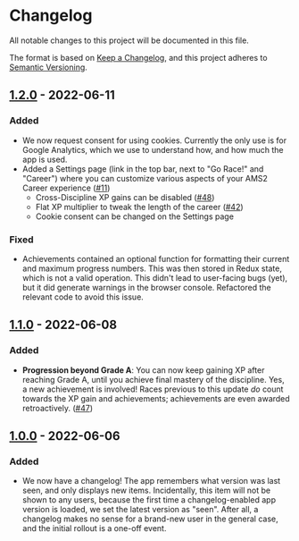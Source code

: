 # Changelog

All notable changes to this project will be documented in this file.

The format is based on [Keep a Changelog](https://semver.org/spec/v2.0.0.html), and this project adheres to [Semantic Versioning](https://semver.org/spec/v2.0.0.html).

## [1.2.0] - 2022-06-11

### Added

- We now request consent for using cookies. Currently the only use is for Google Analytics, which we use to understand how, and how much the app is used.
- Added a Settings page (link in the top bar, next to "Go Race!" and "Career") where you can customize various aspects of your AMS2 Career experience ([#11](https://github.com/abesto/ams2-career/issues/11))
  - Cross-Discipline XP gains can be disabled ([#48](https://github.com/abesto/ams2-career/issues/48))
  - Flat XP multiplier to tweak the length of the career ([#42](https://github.com/abesto/ams2-career/issues/42))
  - Cookie consent can be changed on the Settings page

### Fixed

- Achievements contained an optional function for formatting their current and maximum progress numbers. This was then stored in Redux state, which is not a valid operation. This didn't lead to user-facing bugs (yet), but it did generate warnings in the browser console. Refactored the relevant code to avoid this issue.

## [1.1.0] - 2022-06-08

### Added

- **Progression beyond Grade A**: You can now keep gaining XP after reaching Grade A, until you achieve final mastery of the discipline. Yes, a new achievement is involved! Races previous to this update _do_ count towards the XP gain and achievements; achievements are even awarded retroactively. ([#47](https://github.com/abesto/ams2-career/issues/47))

## [1.0.0] - 2022-06-06

### Added

- We now have a changelog! The app remembers what version was last seen, and only displays new items. Incidentally, this item will not be shown to any users, because the first time a changelog-enabled app version is loaded, we set the latest version as "seen". After all, a changelog makes no sense for a brand-new user in the general case, and the initial rollout is a one-off event.

[1.2.0]: https://github.com/abesto/ams2-career/compare/v1.1.0..v1.2.0
[1.1.0]: https://github.com/abesto/ams2-career/compare/v1.0.0..v1.1.0
[1.0.0]: https://github.com/abesto/ams2-career/releases/tag/v1.0.0
